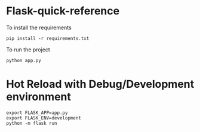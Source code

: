 # Flask-quick-reference

To install the requirements 

    pip install -r requirements.txt
     
To run the project 
    
    python app.py
    
# Hot Reload with Debug/Development environment

    export FLASK_APP=app.py
    export FLASK_ENV=development
    python -m flask run


